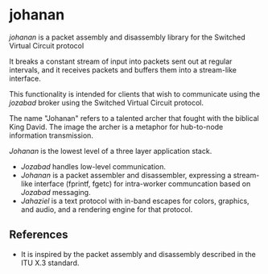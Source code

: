 johanan
=======

*johanan* is a packet assembly and disassembly library for the Switched Virtual Circuit protocol

It breaks a constant stream of input into packets sent out at regular intervals, and it receives packets and buffers them into a stream-like interface.

This functionality is intended for clients that wish to communicate using the *jozabad* broker using the Switched Virtual Circuit protocol.


The name "Johanan" refers to a talented archer that fought with the biblical King David.  The image the archer is a metaphor for hub-to-node information transmission.

*Johanan* is the lowest level of a three layer application stack.
* *Jozabad* handles low-level communication.
* *Johanan* is a packet assembler and disassembler, expressing a stream-like interface (fprintf, fgetc) for intra-worker communcation based on *Jozabad* messaging.
* *Jahaziel* is a text protocol with in-band escapes for colors, graphics, and audio, and a rendering engine for that protocol.

## References

* It is inspired by the packet assembly and disassembly described in the ITU X.3 standard.
